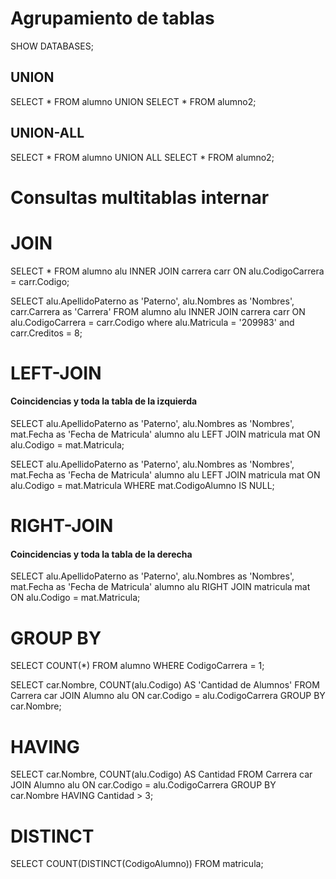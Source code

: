 # Agrupamiento de tablas

SHOW DATABASES; 

## UNION
SELECT * FROM alumno
UNION 
SELECT * FROM alumno2; 

## UNION-ALL
SELECT * FROM alumno
UNION ALL
SELECT * FROM alumno2; 

# Consultas multitablas internar

# JOIN

SELECT * FROM 
alumno alu
INNER JOIN carrera carr 
ON alu.CodigoCarrera = carr.Codigo;

SELECT alu.ApellidoPaterno as 'Paterno', alu.Nombres as 'Nombres', carr.Carrera as 'Carrera' FROM 
alumno alu
INNER JOIN carrera carr 
ON alu.CodigoCarrera = carr.Codigo
where alu.Matricula = '209983' and carr.Creditos = 8;

# LEFT-JOIN
#### Coincidencias y toda la tabla de la izquierda

SELECT alu.ApellidoPaterno as 'Paterno', alu.Nombres as 'Nombres', mat.Fecha as 'Fecha de Matricula'
alumno alu
LEFT JOIN matricula mat
ON alu.Codigo = mat.Matricula;

SELECT alu.ApellidoPaterno as 'Paterno', alu.Nombres as 'Nombres', mat.Fecha as 'Fecha de Matricula'
alumno alu
LEFT JOIN matricula mat
ON alu.Codigo = mat.Matricula
WHERE mat.CodigoAlumno IS NULL;

# RIGHT-JOIN
#### Coincidencias y toda la tabla de la derecha

SELECT alu.ApellidoPaterno as 'Paterno', alu.Nombres as 'Nombres', mat.Fecha as 'Fecha de Matricula'
alumno alu
RIGHT JOIN matricula mat
ON alu.Codigo = mat.Matricula;

# GROUP BY
SELECT COUNT(*) FROM alumno
WHERE CodigoCarrera = 1; 

SELECT car.Nombre, COUNT(alu.Codigo) AS 'Cantidad de Alumnos'
FROM Carrera car 
JOIN Alumno alu ON car.Codigo = alu.CodigoCarrera
GROUP BY car.Nombre; 

# HAVING
SELECT car.Nombre, COUNT(alu.Codigo) AS Cantidad
FROM Carrera car 
JOIN Alumno alu ON car.Codigo = alu.CodigoCarrera
GROUP BY car.Nombre
HAVING Cantidad > 3; 

# DISTINCT

SELECT COUNT(DISTINCT(CodigoAlumno)) FROM matricula; 

